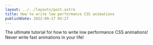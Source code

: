 ```yaml
---
layout: ../../layouts/post.astro
title: How to write low performance CSS animations
publishDate: 2022-09-17 05:27
---
```


The ultimate tutorial for how to write low performance CSS animations! Never write fast animations in your life!

